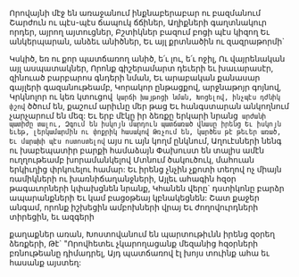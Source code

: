 
Որովայնի մէջ են առաջանում ինքնաբերաբար ու
բազմանում
Շարժուն ու պէս-պէս ճապուկ ճճիներ,
Աղիքների գաղտնակուր որդեր, այրող այտուցներ,
Բշտիկներ բազում բոցի պէս կիզող
Եւ անկերպարան, անձեւ անիծներ,
Եւ այլ քրտնածին ու զազրաթորմի`


Կսկիծ, եռ ու քոր պատճառող անիծ, ե՛ւ լու, ե՛ւ
ոջիլ,
Ու վայրենական այլ ասպատակներ,
Որոնք գիշերամարտ դեւերի եւ խաւարասէր,
զինուած բարբարոս գնդերի նման,
Եւ արաբական քանասար գայլերի
գազանութեամբ,
Կորակոր ընթացքով, արջնաթոյր գոյնով,
Կրկնոլոր ու կեռ կտուցով` կարճի խայթոցի նման,
Խոցելով, ինչպէս դժնիկ փշով` ծծում են, քաշում
արիւնը մեր թաց
Եւ հանգստարան անկողնում չարչարում են մեզ:
Եւ երբ մէկը իր ձեռքը երկարի նրանց` արժանի
պատիժը տալու,
Զգում են իսկոյն մարդուն պատճառած վնասը
իրենց
Եւ իսկոյն եւեթ, լերկամարմին ու փոքրիկ
հասակով
Թռչում են, կարծես թէ թեւեր առած,
Եւ մարախի պէս ոստոստելով` այս ու այն կողմ
ընկնում,
Աղուէսների նենգ ու խաբեպատիր բարքի
համաձայն
Փախուստ են տալիս ամէն ուղղութեամբ
խորամանկելով
Մտնում ծակուծուկ, մահուան երկիւղից
փրկուելու համար:
Եւ իրենց չնչին չքոտի տեղով ոչ միայն ռամիկների
ու խառնիճաղանջների,
Այլեւ ահագին հզօր թագաւորների կփախցնեն
նրանք,
Կհանեն վերը` դստիկոնը բարձր ապարանքների
Եւ կամ բացօթեայ կբնակեցնեն:
Շատ քաջեր անգամ, որոնք իշխեցին ամբոխների
վրայ
Եւ ժողովուրդների տիրեցին, եւ ազգերի


քաղաքներ առան,
Խոստովանում են պարտութիւնն իրենց զօրեղ
ձեռքերի,
Թէ` "Որովհետեւ չկարողացանք մեզանից
հզօրների բռնութեանը դիմադրել,
Այդ պատճառով էլ խոյս տուինք ահա եւ հասանք
այստեղ:

